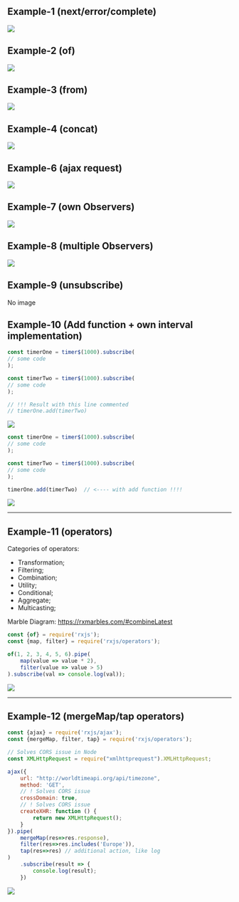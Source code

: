## Example-1 (next/error/complete)
![](images/1-next-error-complete.jpg)
## Example-2 (of)
![](images/2-of.jpg)
## Example-3 (from)
![](images/3-from.jpg)
## Example-4 (concat)
![](images/4-concat.jpg)
## Example-6 (ajax request)
![](images/6-ajax.jpg)
## Example-7 (own Observers)
![](images/7-ownObserver.jpg)

## Example-8 (multiple Observers)
![](images/8-multipleObservers.jpg)

## Example-9 (unsubscribe)
No image

## Example-10 (Add function + own interval implementation)
```javascript
const timerOne = timer$(1000).subscribe(
// some code
);

const timerTwo = timer$(1000).subscribe(
// some code
);

// !!! Result with this line commented
// timerOne.add(timerTwo) 
```
![](images/10-own-interval(commented).jpg)
```javascript
const timerOne = timer$(1000).subscribe(
// some code
);

const timerTwo = timer$(1000).subscribe(
// some code
);

timerOne.add(timerTwo)  // <---- with add function !!!!
```
![](images/10-own-interval(with%20add).jpg)

---
## Example-11 (operators)

Categories of operators:
- Transformation;
- Filtering;
- Combination;
- Utility;
- Conditional;
- Aggregate;
- Multicasting;

Marble Diagram: https://rxmarbles.com/#combineLatest


```javascript
const {of} = require('rxjs');
const {map, filter} = require('rxjs/operators');

of(1, 2, 3, 4, 5, 6).pipe(
    map(value => value * 2),
    filter(value => value > 5)
).subscribe(val => console.log(val));
```
![](images/11-operators.jpg)

---
## Example-12 (mergeMap/tap operators)
```javascript
const {ajax} = require('rxjs/ajax');
const {mergeMap, filter, tap} = require('rxjs/operators');

// Solves CORS issue in Node
const XMLHttpRequest = require("xmlhttprequest").XMLHttpRequest;

ajax({
    url: "http://worldtimeapi.org/api/timezone",
    method: 'GET',
    // ! Solves CORS issue
    crossDomain: true,
    // ! Solves CORS issue
    createXHR: function () {
        return new XMLHttpRequest();
    }
}).pipe(
    mergeMap(res=>res.response),
    filter(res=>res.includes('Europe')),
    tap(res=>res) // additional action, like log
)
    .subscribe(result => {
        console.log(result);
    })
```
![](images/12-merge-map.gif)
